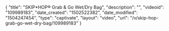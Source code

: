 {
    "title": "SKIP*HOP&reg; Grab &amp; Go Wet\/Dry Bag",
    "description": "",
    "videoid": "109989183",
    "date_created": "1502522382",
    "date_modified": "1504247454",
    "type": "captivate",
    "layout": "video",
    "url": "\/v\/skip-hop-grab-go-wet-dry-bag\/109989183"
}